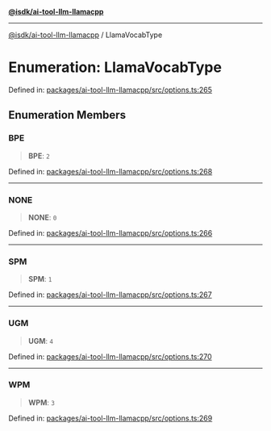 [**@isdk/ai-tool-llm-llamacpp**](../README.md)

***

[@isdk/ai-tool-llm-llamacpp](../globals.md) / LlamaVocabType

# Enumeration: LlamaVocabType

Defined in: [packages/ai-tool-llm-llamacpp/src/options.ts:265](https://github.com/isdk/ai-tool-llm-llamacpp.js/blob/3f7e092bd0619c7931954697b6c0586d6fa354ff/src/options.ts#L265)

## Enumeration Members

### BPE

> **BPE**: `2`

Defined in: [packages/ai-tool-llm-llamacpp/src/options.ts:268](https://github.com/isdk/ai-tool-llm-llamacpp.js/blob/3f7e092bd0619c7931954697b6c0586d6fa354ff/src/options.ts#L268)

***

### NONE

> **NONE**: `0`

Defined in: [packages/ai-tool-llm-llamacpp/src/options.ts:266](https://github.com/isdk/ai-tool-llm-llamacpp.js/blob/3f7e092bd0619c7931954697b6c0586d6fa354ff/src/options.ts#L266)

***

### SPM

> **SPM**: `1`

Defined in: [packages/ai-tool-llm-llamacpp/src/options.ts:267](https://github.com/isdk/ai-tool-llm-llamacpp.js/blob/3f7e092bd0619c7931954697b6c0586d6fa354ff/src/options.ts#L267)

***

### UGM

> **UGM**: `4`

Defined in: [packages/ai-tool-llm-llamacpp/src/options.ts:270](https://github.com/isdk/ai-tool-llm-llamacpp.js/blob/3f7e092bd0619c7931954697b6c0586d6fa354ff/src/options.ts#L270)

***

### WPM

> **WPM**: `3`

Defined in: [packages/ai-tool-llm-llamacpp/src/options.ts:269](https://github.com/isdk/ai-tool-llm-llamacpp.js/blob/3f7e092bd0619c7931954697b6c0586d6fa354ff/src/options.ts#L269)
